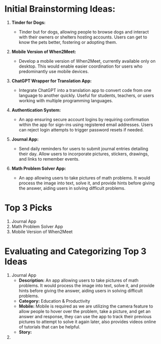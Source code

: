 # Initial Brainstorming Ideas:

1. **Tinder for Dogs:**
   - Tinder but for dogs, allowing people to browse dogs and interact with their owners or shelters hosting accounts. Users can get to know the pets better, fostering or adopting them.

2. **Mobile Version of When2Meet:**
   - Develop a mobile version of When2Meet, currently available only on desktop. This would enable easier coordination for users who predominantly use mobile devices.

3. **ChatGPT Wrapper for Translation App:**
   - Integrate ChatGPT into a translation app to convert code from one language to another quickly. Useful for students, teachers, or users working with multiple programming languages.

4. **Authentication System:**
   - An app ensuring secure account logins by requiring confirmation within the app for sign-ins using registered email addresses. Users can reject login attempts to trigger password resets if needed.

5. **Journal App:**
   - Send daily reminders for users to submit journal entries detailing their day. Allow users to incorporate pictures, stickers, drawings, and links to remember events.

6. **Math Problem Solver App:**
   - An app allowing users to take pictures of math problems. It would process the image into text, solve it, and provide hints before giving the answer, aiding users in solving difficult problems.

# Top 3 Picks

1. Journal App
2. Math Problem Solver App
3. Mobile Version of When2Meet

# Evaluating and Categorizing Top 3 Ideas

1. Journal App
   - **Description:** An app allowing users to take pictures of math problems. It would process the image into text, solve it, and provide hints before giving the answer, aiding users in solving difficult problems.
   - **Category:** Education & Productivity
   - **Mobile:** Mobile is required as we are utilizing the camera feature to allow people to hover over the problem, take a picture, and get an answer and response, they can use the app to track their previous pictures to attempt to solve it again later, also provides videos online of tutorials that can be helpful.
   - **Story:** 
3. 

